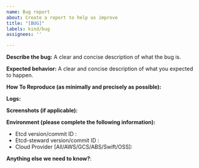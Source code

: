 ```yaml
---
name: Bug report
about: Create a report to help us improve
title: "[BUG]"
labels: kind/bug
assignees: ''

---
```


**Describe the bug:**
A clear and concise description of what the bug is.

**Expected behavior:**
A clear and concise description of what you expected to happen.

**How To Reproduce (as minimally and precisely as possible):**

**Logs:**

**Screenshots (if applicable):**


**Environment (please complete the following information):**
 - Etcd version/commit ID :
 - Etcd-steward version/commit ID :
 - Cloud Provider [All/AWS/GCS/ABS/Swift/OSS]:

**Anything else we need to know?**:
